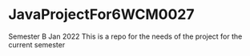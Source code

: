 # JavaProjectFor6WCM0027
Semester B Jan 2022
This is a repo for the needs of the project for the current semester
